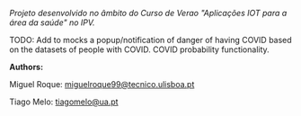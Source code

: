 
*Projeto desenvolvido no âmbito do Curso de Verao "Aplicações IOT para a área da saúde" no IPV.*


TODO:
Add to mocks a popup/notification of danger of having COVID based on the datasets of people with COVID.
COVID probability functionality.

**Authors:**

Miguel Roque: <miguelroque99@tecnico.ulisboa.pt>

Tiago Melo: <tiagomelo@ua.pt>
